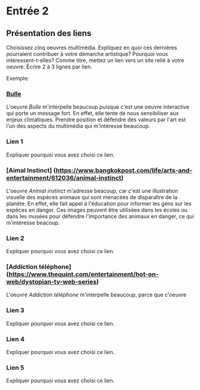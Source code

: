 # Entrée 2
## Présentation des liens
Choisissez cinq oeuvres multimédia. Expliquez en quoi ces dernières pourraient contribuer à votre démarche artistique? Pourquoi vous intéressent-t-elles? Comme titre, mettez un lien vers un site relié à votre oeuvre. Écrire 2 à 3 lignes par lien.

Exemple: 
### [Bulle](https://www.onf.ca/interactif/bulle/) 
L'oeuvre *Bulle* m'interpelle beaucoup puisque c'est une oeuvre interactive qui porte un message fort. En effet, elle tente de nous sensibiliser aux enjeux climatiques. Prendre position et défendre des valeurs par l'art est l'un des aspects du multimédia qui m'intéresse beaucoup. 

### Lien 1 
Expliquer pourquoi vous avez choisi ce lien. 
### [Aimal Instinct] (https://www.bangkokpost.com/life/arts-and-entertainment/612036/animal-instinct) 
L'oeuvre *Animal instinct* m'adresse beacoup, car c'est une illustration visuelle des espèces animaux qui sont menacées de disparaître de la planète. En effet, elle fait appel à l'éducation pour informer les gens sur les espèces en danger. Ces images peuvent être utilisées dans les écoles ou dans les musées pour défendre l'importance des animaux en danger, ce qui m'intéresse beacoup. 
### Lien 2
Expliquer pourquoi vous avez choisi ce lien.
### [Addiction téléphone] (https://www.thequint.com/entertainment/hot-on-web/dystopian-tv-web-series) 
L'oeuvre *Addiction téléphone* m'interpelle beaucoup, parce que c'oeuvre 
### Lien 3 
Expliquer pourquoi vous avez choisi ce lien.  

### Lien 4 
Expliquer pourquoi vous avez choisi ce lien. 

### Lien 5 
Expliquer pourquoi vous avez choisi ce lien. 

